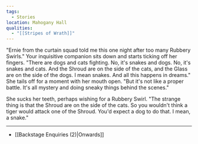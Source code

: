```yaml
---
tags:
  - Stories
location: Mahogany Hall
qualities:
  - "[[Stripes of Wrath]]"
---
```

"Ernie from the curtain squad told me this one night after too many Rubbery Swirls." Your inquisitive companion sits down and starts ticking off her fingers. "There are dogs and cats fighting. No, it's snakes and dogs. No, it's snakes and cats. And the Shroud are on the side of the cats, and the Glass are on the side of the dogs. I mean snakes. And all this happens in dreams." She tails off for a moment with her mouth open. "But it's not like a proper battle. It's all mystery and doing sneaky things behind the scenes."

She sucks her teeth, perhaps wishing for a Rubbery Swirl. "The strange thing is that the Shroud are on the side of the cats. So you wouldn't think a tiger would attack one of the Shroud. You'd expect a dog to do that. I mean, a snake."

---

- [[Backstage Enquiries (2)|Onwards]]